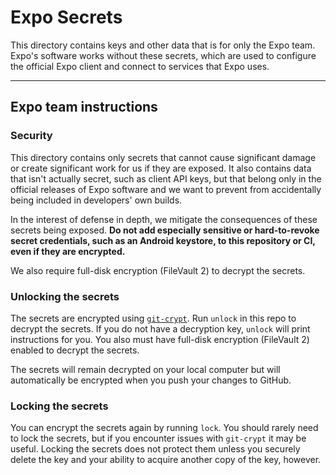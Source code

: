# Expo Secrets

This directory contains keys and other data that is for only the Expo team. Expo's software works without these secrets, which are used to configure the official Expo client and connect to services that Expo uses.

---

## Expo team instructions

### Security

This directory contains only secrets that cannot cause significant damage or create significant work for us if they are exposed. It also contains data that isn't actually secret, such as client API keys, but that belong only in the official releases of Expo software and we want to prevent from accidentally being included in developers' own builds.

In the interest of defense in depth, we mitigate the consequences of these secrets being exposed. **Do not add especially sensitive or hard-to-revoke secret credentials, such as an Android keystore, to this repository or CI, even if they are encrypted.**

We also require full-disk encryption (FileVault 2) to decrypt the secrets.

### Unlocking the secrets

The secrets are encrypted using [`git-crypt`](https://github.com/AGWA/git-crypt). Run `unlock` in this repo to decrypt the secrets. If you do not have a decryption key, `unlock` will print instructions for you. You also must have full-disk encryption (FileVault 2) enabled to decrypt the secrets.

The secrets will remain decrypted on your local computer but will automatically be encrypted when you push your changes to GitHub.

### Locking the secrets

You can encrypt the secrets again by running `lock`. You should rarely need to lock the secrets, but if you encounter issues with `git-crypt` it may be useful. Locking the secrets does not protect them unless you securely delete the key and your ability to acquire another copy of the key, however.
